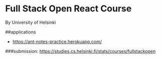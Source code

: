 # Full Stack Open React Course

By University of Helsinki






##applications

+ https://ant-notes-practice.herokuapp.com/





###submission: https://studies.cs.helsinki.fi/stats/courses/fullstackopen